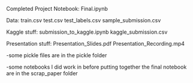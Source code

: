 Completed Project Notebook: 
Final.ipynb

Data:
train.csv
test.csv
test_labels.csv
sample_submission.csv

Kaggle stuff:
submission_to_kaggle.ipynb
kaggle_submission.csv

Presentation stuff:
Presentation_Slides.pdf
Presentation_Recording.mp4

-some pickle files are in the pickle folder

-some notebooks I did work in before putting together the final notebook are in the scrap_paper folder